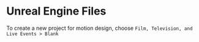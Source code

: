 # Unreal Engine Files

To create a new project for motion design, choose `Film, Television, and Live Events > Blank`
